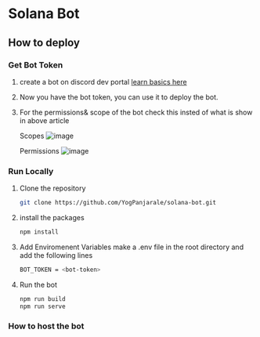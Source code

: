 # Solana Bot

## How to deploy

### Get Bot Token

1. create a bot on discord dev portal [learn basics here](<https://dev.to/vishnudileesh/building-a-discord-bot-basic-setups-4a53>)

2. Now you have the bot token, you can use it to deploy the bot.

3. For the permissions& scope of the bot check this insted of what is show in above article
    
    Scopes
    ![image](https://user-images.githubusercontent.com/64301340/159311861-265af1db-0bec-418f-b0eb-7605f945217f.png)
    
    Permissions
    ![image](https://user-images.githubusercontent.com/64301340/159312215-960e614c-8821-4775-8ba9-123fc92a3b3a.png)


### Run Locally

1. Clone the repository

    ```bash
    git clone https://github.com/YogPanjarale/solana-bot.git
    ```

2. install the packages

    ```bash
    npm install
    ```
  
3. Add Enviromenent Variables
    make a .env file in the root directory
    and add the following lines

    ```bash
    BOT_TOKEN = <bot-token>
    ```

4. Run the bot

    ```bash
    npm run build
    npm run serve
    ```

### How to host the bot
